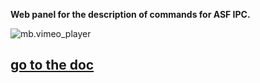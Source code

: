 __Web panel for the description of commands for ASF IPC.__

![mb.vimeo_player](http://i.piccy.info/i9/93f7b1af8a96c39c810f63c20ed298e0/1521650603/149260/1222806/asf1.jpg)

## [go to the doc](https://war100ck.github.io/asf/)

